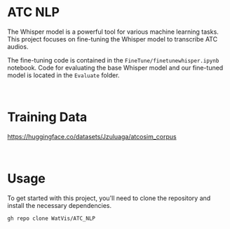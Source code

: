 # ATC NLP

The Whisper model is a powerful tool for various machine learning tasks. This project focuses on fine-tuning the Whisper model to transcribe ATC audios.

The fine-tuning code is contained in the `FineTune/finetunewhisper.ipynb` notebook. Code for evaluating the base Whisper model and our fine-tuned model is located in the `Evaluate` folder.

<br>

# Training Data
https://huggingface.co/datasets/Jzuluaga/atcosim_corpus

<br>

# Usage
To get started with this project, you'll need to clone the repository and install the necessary dependencies.

```bash
gh repo clone WatVis/ATC_NLP
```

<br>

